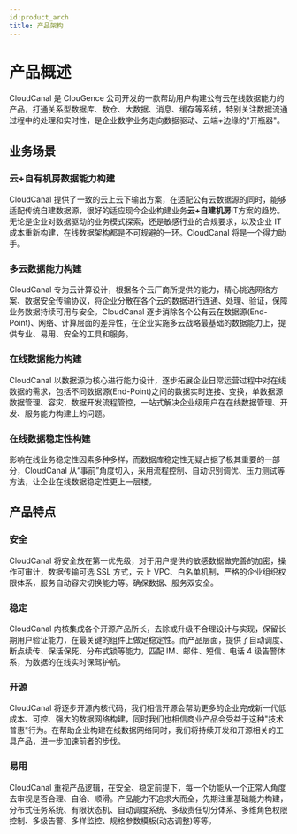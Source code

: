 ```yaml
---
id:product_arch
title: 产品架构
---
```


# 产品概述

CloudCanal 是 ClouGence 公司开发的一款帮助用户构建公有云在线数据能力的产品，打通关系型数据库、数仓、大数据、消息、缓存等系统，特别关注数据流通过程中的处理和实时性，是企业数字业务走向数据驱动、云端+边缘的"开瓶器"。

## 业务场景

### 云+自有机房数据能力构建

CloudCanal 提供了一致的云上云下输出方案，在适配公有云数据源的同时，能够适配传统自建数据源，很好的适应现今企业构建业务**云+自建机房**IT方案的趋势。无论是企业对数据驱动的业务模式探索，还是敏感行业的合规要求，以及企业 IT 成本重新构建，在线数据架构都是不可规避的一环。CloudCanal 将是一个得力助手。

### 多云数据能力构建

CloudCanal 专为云计算设计，根据各个云厂商所提供的能力，精心挑选网络方案、数据安全传输协议，将企业分散在各个云的数据进行连通、处理、验证，保障业务数据持续可用与安全。CloudCanal 逐步消除各个公有云在数据源(End-Point)、网络、计算层面的差异性，在企业实施多云战略最基础的数据能力上，提供专业、易用、安全的工具和服务。

### 在线数据能力构建

CloudCanal 以数据源为核心进行能力设计，逐步拓展企业日常运营过程中对在线数据的需求，包括不同数据源(End-Point)之间的数据实时连接、变换，单数据源数据管理、容灾，数据开发流程管控，一站式解决企业级用户在在线数据管理、开发、服务能力构建上的问题。

### 在线数据稳定性构建

影响在线业务稳定性因素多种多样，而数据库稳定性无疑占据了极其重要的一部分，CloudCanal 从“事前”角度切入，采用流程控制、自动识别调优、压力测试等方法，让企业在线数据稳定性更上一层楼。

## 产品特点

### 安全

CloudCanal 将安全放在第一优先级，对于用户提供的敏感数据做完善的加密，操作可审计，数据传输可选 SSL 方式，云上 VPC、白名单机制，严格的企业组织权限体系，服务自动容灾切换能力等。确保数据、服务双安全。

### 稳定

CloudCanal 内核集成各个开源产品所长，去除或升级不合理设计与实现，保留长期用户验证能力，在最关键的组件上做足稳定性。而产品层面，提供了自动调度、断点续传、保活保死、分布式锁等能力，匹配 IM、邮件、短信、电话 4 级告警体系，为数据的在线实时保驾护航。

### 开源

CloudCanal 将逐步开源内核代码，我们相信开源会帮助更多的企业完成新一代低成本、可控、强大的数据网络构建，同时我们也相信商业产品会受益于这种"技术普惠"行为。在帮助企业构建在线数据网络同时，我们将持续开发和开源相关的工具产品，进一步加速前者的步伐。

### 易用

CloudCanal 重视产品逻辑，在安全、稳定前提下，每一个功能从一个正常人角度去审视是否合理、自洽、顺滑。产品能力不追求大而全，先期注重基础能力构建，分布式任务系统、有限状态机、自动调度系统、多级责任切分体系、多维角色权限控制、多级告警、多样监控、规格参数模板(动态调整)等等。

